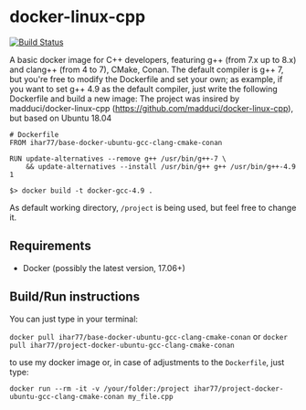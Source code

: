 # docker-linux-cpp

[![Build Status](https://travis-ci.org/ihar77/docker-ubuntu-gcc-clang-cmake-conan.svg?branch=master)](https://travis-ci.org/ihar77/docker-ubuntu-gcc-clang-cmake-conan)

A basic docker image for C++ developers, featuring g++ (from 7.x up to 8.x) and clang++ (from 4 to 7), CMake, Conan. The default compiler is g++ 7, but you're free to modify the Dockerfile and set your own; as example, if you want to set g++ 4.9 as the default compiler, just write the following Dockerfile and build a new image:
The project was insired by madduci/docker-linux-cpp (https://github.com/madduci/docker-linux-cpp), but based on Ubuntu 18.04 

```
# Dockerfile
FROM ihar77/base-docker-ubuntu-gcc-clang-cmake-conan

RUN update-alternatives --remove g++ /usr/bin/g++-7 \
    && update-alternatives --install /usr/bin/g++ g++ /usr/bin/g++-4.9 1
```

```
$> docker build -t docker-gcc-4.9 .
```

As default working directory, `/project` is being used, but feel free to change it.

## Requirements

* Docker (possibly the latest version, 17.06+)

## Build/Run instructions

You can just type in your terminal:

`docker pull ihar77/base-docker-ubuntu-gcc-clang-cmake-conan`
or
`docker pull ihar77/project-docker-ubuntu-gcc-clang-cmake-conan`

to use my docker image or, in case of adjustments to the `Dockerfile`, just type:

`docker run --rm -it -v /your/folder:/project ihar77/project-docker-ubuntu-gcc-clang-cmake-conan my_file.cpp` 
